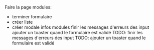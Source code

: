 Faire la page modules:

- terminer formulaire
- créer liste
- créer modale infos modules
  finir les messages d'erreurs des input
  ajouter un toaster quand le formulaire est validé
  TODO: finir les messages d'erreurs des input
  TODO: ajouter un toaster quand le formulaire est validé
